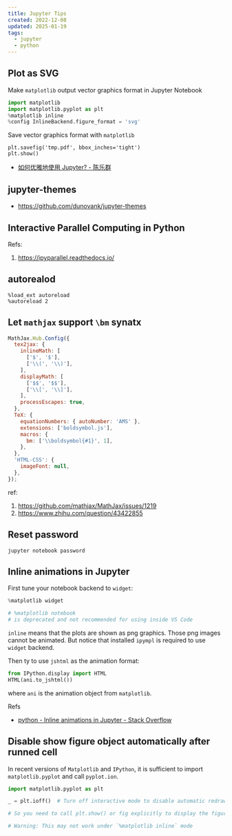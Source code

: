 ```yaml
---
title: Jupyter Tips
created: 2022-12-08
updated: 2025-01-19
tags:
  - jupyter
  - python
---
```


## Plot as SVG

Make `matplotlib` output vector graphics format in Jupyter Notebook

```python
import matplotlib
import matplotlib.pyplot as plt
%matplotlib inline
%config InlineBackend.figure_format = 'svg'
```

Save vector graphics format with `matplotlib`

```
plt.savefig('tmp.pdf', bbox_inches='tight')
plt.show()
```

- [如何优雅地使用 Jupyter? - 陈乐群](https://www.zhihu.com/question/59392251)

## jupyter-themes

- https://github.com/dunovank/jupyter-themes

## Interactive Parallel Computing in Python

Refs:

1. https://ipyparallel.readthedocs.io/

## autorealod

```jupyter
%load_ext autoreload
%autoreload 2
```

## Let `mathjax` support `\bm` synatx

```js
MathJax.Hub.Config({
  tex2jax: {
    inlineMath: [
      ['$', '$'],
      ['\\(', '\\)'],
    ],
    displayMath: [
      ['$$', '$$'],
      ['\\[', '\\]'],
    ],
    processEscapes: true,
  },
  TeX: {
    equationNumbers: { autoNumber: 'AMS' },
    extensions: ['boldsymbol.js'],
    macros: {
      bm: ['\\boldsymbol{#1}', 1],
    },
  },
  'HTML-CSS': {
    imageFont: null,
  },
});
```

ref:

1. https://github.com/mathjax/MathJax/issues/1219
2. https://www.zhihu.com/question/43422855

## Reset password

```
jupyter notebook password
```

## Inline animations in Jupyter

First tune your notebook backend to `widget`:

```python
%matplotlib widget

# %matplotlib notebook
# is deprecated and not recommended for using inside VS Code
```

`inline` means that the plots are shown as png graphics. Those png images cannot be animated. But notice that installed `ipympl` is required to use `widget` backend.

Then ty to use `jshtml` as the animation format:

```python
from IPython.display import HTML
HTML(ani.to_jshtml())
```

where `ani` is the animation object from `matplotlib`.

Refs

- [python - Inline animations in Jupyter - Stack Overflow](https://stackoverflow.com/questions/43445103/inline-animations-in-jupyter)

## Disable show figure object automatically after runned cell

In recent versions of `Matplotlib` and `IPython`, it is sufficient to import `matplotlib.pyplot` and call `pyplot.ion`.

```python
import matplotlib.pyplot as plt

_ = plt.ioff()  # Turn off interactive mode to disable automatic redrawing of the plot

# So you need to call plt.show() or fig explicitly to display the figure

# Warning: This may not work under `%matplotlib inline` mode
```
